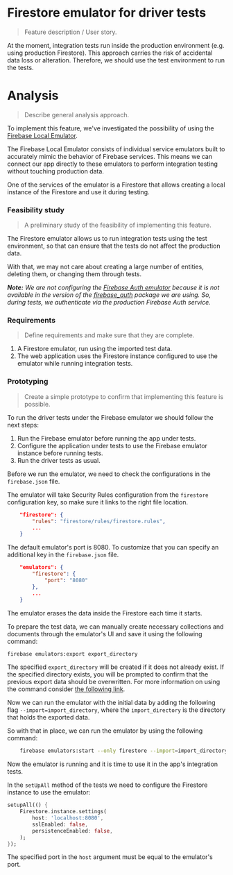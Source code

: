 # Firestore emulator for driver tests

> Feature description / User story.

At the moment, integration tests run inside the production environment (e.g. using production Firestore). This approach carries the risk of accidental data loss or alteration. Therefore, we should use the test environment to run the tests.

# Analysis

> Describe general analysis approach.

To implement this feature, we've investigated the possibility of using the [Firebase Local Emulator](https://firebase.google.com/docs/emulator-suite).

The Firebase Local Emulator consists of individual service emulators built to accurately mimic the behavior of Firebase services. This means we can connect our app directly to these emulators to perform integration testing without touching production data.

One of the services of the emulator is a Firestore that allows creating a local instance of the Firestore and use it during testing.

### Feasibility study

> A preliminary study of the feasibility of implementing this feature.

The Firestore emulator allows us to run integration tests using the test environment, so that can ensure that the tests do not affect the production data.

With that, we may not care about creating a large number of entities, deleting them, or changing them through tests.

_**Note:**
We are not configuring the [Firebase Auth emulator](https://firebase.google.com/docs/emulator-suite/connect_auth) because it is not available in the version of the [firebase_auth](https://pub.dev/packages/firebase_auth) package we are using. So, during tests, we authenticate via the production Firebase Auth service._

### Requirements

> Define requirements and make sure that they are complete.

1. A Firestore emulator, run using the imported test data.
2. The web application uses the Firestore instance configured to use the emulator while running integration tests.

### Prototyping

> Create a simple prototype to confirm that implementing this feature is possible.

To run the driver tests under the Firebase emulator we should follow the next steps: 

 1. Run the Firebase emulator before running the app under tests.
 2. Configure the application under tests to use the Firebase emulator instance before running tests.
 3. Run the driver tests as usual.

Before we run the emulator, we need to check the configurations in the `firebase.json` file.

The emulator will take Security Rules configuration from the `firestore` configuration key, 
so make sure it links to the right file location.

```json
    "firestore": {
        "rules": "firestore/rules/firestore.rules",
        ...
    }
```

The default emulator's port is 8080. 
To customize that you can specify an additional key in the `firebase.json` file.

```json
    "emulators": {
        "firestore": {
            "port": "8080"
        },
        ...
    }
```

The emulator erases the data inside the Firestore each time it starts.

To prepare the test data, we can manually create necessary collections and documents through the emulator's UI and save it using the following command:

```bash
firebase emulators:export export_directory
```

The specified `export_directory` will be created if it does not already exist. If the specified directory exists, you will be prompted to confirm that the previous export data should be overwritten. For more information on using the command consider [the following link](https://firebase.google.com/docs/emulator-suite/install_and_configure#export_and_import_emulator_data).

Now we can run the emulator with the initial data by adding the following flag `--import=import_directory`, where the `import_directory` is the directory that holds the exported data.

So with that in place, we can run the emulator by using the following command:

```bash
    firebase emulators:start --only firestore --import=import_directory
```

Now the emulator is running and it is time to use it in the app's integration tests.

In the `setUpAll` method of the tests we need to configure the Firestore instance to use the emulator:

```dart
setupAll(() {
    Firestore.instance.settings(
        host: 'localhost:8080', 
        sslEnabled: false, 
        persistenceEnabled: false,
    );
});
```

The specified port in the `host` argument must be equal to the emulator's port.
